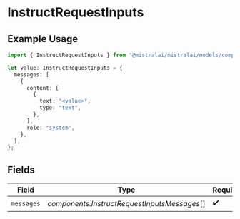 # InstructRequestInputs

## Example Usage

```typescript
import { InstructRequestInputs } from "@mistralai/mistralai/models/components";

let value: InstructRequestInputs = {
  messages: [
    {
      content: [
        {
          text: "<value>",
          type: "text",
        },
      ],
      role: "system",
    },
  ],
};
```

## Fields

| Field                                        | Type                                         | Required                                     | Description                                  |
| -------------------------------------------- | -------------------------------------------- | -------------------------------------------- | -------------------------------------------- |
| `messages`                                   | *components.InstructRequestInputsMessages*[] | :heavy_check_mark:                           | N/A                                          |